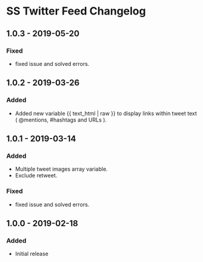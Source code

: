# SS Twitter Feed Changelog
## 1.0.3 - 2019-05-20

### Fixed

- fixed issue and solved errors.
## 1.0.2 - 2019-03-26

### Added

- Added new variable {{ text_html | raw }} to display links within tweet text ( @mentions, #hashtags and URLs ).


## 1.0.1 - 2019-03-14

### Added

- Multiple tweet images array variable.
- Exclude retweet.

### Fixed

- fixed issue and solved errors.


## 1.0.0 - 2019-02-18
### Added
- Initial release
